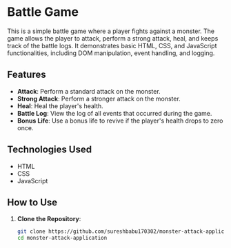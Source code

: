 # Battle Game

This is a simple battle game where a player fights against a monster. The game allows the player to attack, perform a strong attack, heal, and keeps track of the battle logs. It demonstrates basic HTML, CSS, and JavaScript functionalities, including DOM manipulation, event handling, and logging.

## Features

- **Attack**: Perform a standard attack on the monster.
- **Strong Attack**: Perform a stronger attack on the monster.
- **Heal**: Heal the player's health.
- **Battle Log**: View the log of all events that occurred during the game.
- **Bonus Life**: Use a bonus life to revive if the player's health drops to zero once.

## Technologies Used

- HTML
- CSS
- JavaScript

## How to Use

1. **Clone the Repository**:
   ```bash
   git clone https://github.com/sureshbabu170302/monster-attack-application.git
   cd monster-attack-application

